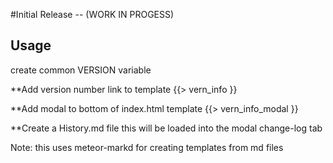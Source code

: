 #Initial Release -- (WORK IN PROGESS)


## Usage

create common VERSION variable

**Add version number link to template
{{> vern_info }}

**Add modal to bottom of index.html template
{{> vern_info_modal }}

**Create a History.md file
this will be loaded into the modal change-log tab

Note: this uses meteor-markd for creating templates from md files

